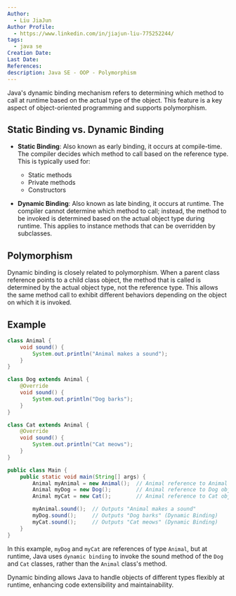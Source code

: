 ```yaml
---
Author:
  - Liu JiaJun
Author Profile:
  - https://www.linkedin.com/in/jiajun-liu-775252244/
tags: 
  - java se
Creation Date: 
Last Date: 
References: 
description: Java SE - OOP - Polymorphism
---
```


Java's dynamic binding mechanism refers to determining which method to call at runtime based on the actual type of the object. This feature is a key aspect of object-oriented programming and supports polymorphism.

## Static Binding vs. Dynamic Binding
- **Static Binding**: Also known as early binding, it occurs at compile-time. The compiler decides which method to call based on the reference type. This is typically used for:
  - Static methods
  - Private methods
  - Constructors
  
- **Dynamic Binding**: Also known as late binding, it occurs at runtime. The compiler cannot determine which method to call; instead, the method to be invoked is determined based on the actual object type during runtime. This applies to instance methods that can be overridden by subclasses.

## Polymorphism
Dynamic binding is closely related to polymorphism. When a parent class reference points to a child class object, the method that is called is determined by the actual object type, not the reference type. This allows the same method call to exhibit different behaviors depending on the object on which it is invoked.

## Example
```java
class Animal {
    void sound() {
        System.out.println("Animal makes a sound");
    }
}

class Dog extends Animal {
    @Override
    void sound() {
        System.out.println("Dog barks");
    }
}

class Cat extends Animal {
    @Override
    void sound() {
        System.out.println("Cat meows");
    }
}

public class Main {
    public static void main(String[] args) {
        Animal myAnimal = new Animal();  // Animal reference to Animal object
        Animal myDog = new Dog();        // Animal reference to Dog object
        Animal myCat = new Cat();        // Animal reference to Cat object

        myAnimal.sound();  // Outputs "Animal makes a sound"
        myDog.sound();     // Outputs "Dog barks" (Dynamic Binding)
        myCat.sound();     // Outputs "Cat meows" (Dynamic Binding)
    }
}
```

In this example, `myDog` and `myCat` are references of type `Animal`, but at runtime, Java uses `dynamic binding` to invoke the sound method of the `Dog` and `Cat` classes, rather than the `Animal` class's method.

Dynamic binding allows Java to handle objects of different types flexibly at runtime, enhancing code extensibility and maintainability.